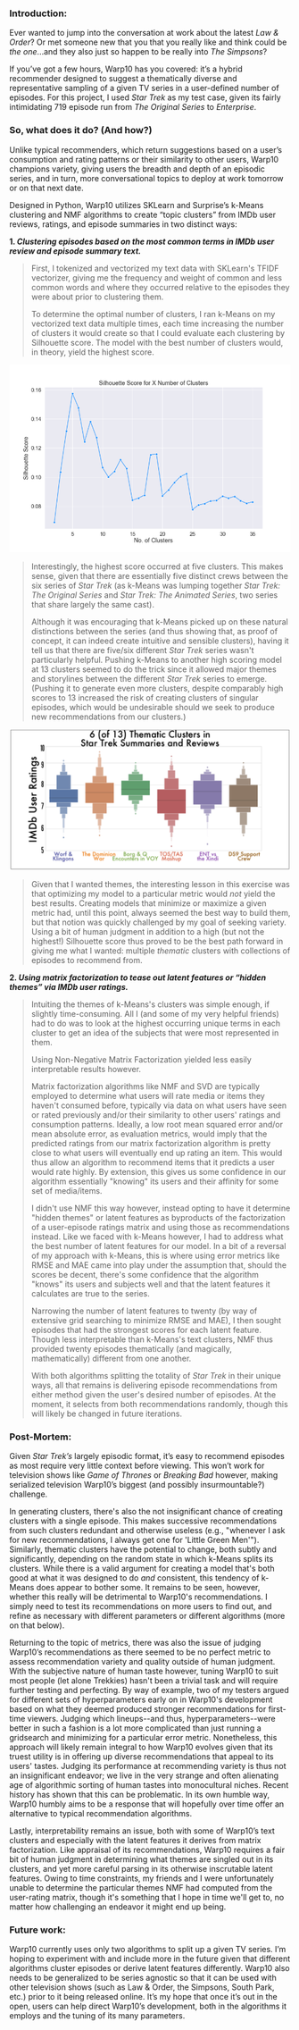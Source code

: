 ### Introduction:

Ever wanted to jump into the conversation at work about the latest *Law & Order*? Or met someone new that you that you really like and think could be _the one_...and they also just so happen to be really into *The Simpsons*?

If you’ve got a few hours, Warp10 has you covered: it’s a hybrid recommender designed to suggest a thematically diverse and representative sampling of a given TV series in a user-defined number of episodes. For this project, I used _Star Trek_ as my test case, given its fairly intimidating 719 episode run from _The Original Series_ to _Enterprise_.


### So, what does it do? (And how?)

Unlike typical recommenders, which return suggestions based on a user’s consumption and rating patterns or their similarity to other users, Warp10 champions variety, giving users the breadth and depth of an episodic series, and in turn, more conversational topics to deploy at work tomorrow or on that next date.

Designed in Python, Warp10 utilizes SKLearn and Surprise’s k-Means clustering and NMF algorithms to create “topic clusters” from IMDb user reviews, ratings, and episode summaries in two distinct ways:

**1.	_Clustering episodes based on the most common terms in IMDb user review and episode summary text._**

>First, I tokenized and vectorized my text data with SKLearn's TFIDF vectorizer, giving me the frequency and weight of common and less common words and where they occurred relative to the episodes they were about prior to clustering them.
>
>To determine the optimal number of clusters, I ran k-Means on my vectorized text data multiple times, each time increasing the number of clusters it would create so that I could evaluate each clustering by Silhouette score. The model with the best number of clusters would, in theory, yield the highest score.

<img src="data/img/silhouette_score_graph.png"
     alt="K-Means Silhouette Score Graph" />

>Interestingly, the highest score occurred at five clusters. This makes sense, given that there are essentially five distinct crews between the six series of _Star Trek_ (as k-Means was lumping together _Star Trek: The Original Series_ and *Star Trek: The Animated Series*, two series that share largely the same cast).
>
>Although it was encouraging that k-Means picked up on these natural distinctions between the series (and thus showing that, as proof of concept, it can indeed create intuitive and sensible clusters), having it tell us that there are five/six different _Star Trek_ series wasn't particularly helpful. Pushing k-Means to another high scoring model at 13 clusters seemed to do the trick since it allowed major themes and storylines between the different _Star Trek_ series to emerge. (Pushing it to generate even more clusters, despite comparably high scores to 13 increased the risk of creating clusters of singular episodes, which would be undesirable should we seek to produce new recommendations from our clusters.)

<img src="data/img/kmeans_clust_no_bg_2.png"
     alt="Boxenplot of 6 of 13 Clusters" />

>Given that I wanted themes, the interesting lesson in this exercise was that optimizing my model to a particular metric would _not_ yield the best results. Creating models that minimize or maximize a given metric had, until this point, always seemed the best way to build them, but that notion was quickly challenged by my goal of seeking variety. Using a bit of human judgment in addition to a high (but not the highest!) Silhouette score thus proved to be the best path forward in giving me what I wanted: multiple _thematic_ clusters with collections of episodes to recommend from.

**2.	_Using matrix factorization to tease out latent features or “hidden themes” via IMDb user ratings._**

>Intuiting the themes of k-Means's clusters was simple enough, if slightly time-consuming. All I (and some of my very helpful friends) had to do was to look at the highest occurring unique terms in each cluster to get an idea of the subjects that were most represented in them.
>
>Using Non-Negative Matrix Factorization yielded less easily interpretable results however.
>
>Matrix factorization algorithms like NMF and SVD are typically employed to determine what users will rate media or items they haven't consumed before, typically via data on what users have seen or rated previously and/or their similarity to other users' ratings and consumption patterns. Ideally, a low root mean squared error and/or mean absolute error, as evaluation metrics, would imply that the predicted ratings from our matrix factorization algorithm is pretty close to what users will eventually end up rating an item. This would thus allow an algorithm to recommend items that it predicts a user would rate highly. By extension, this gives us some confidence in our algorithm essentially "knowing" its users and their affinity for some set of media/items.
>
>I didn't use NMF this way however, instead opting to have it determine "hidden themes" or latent features as byproducts of the factorization of a user-episode ratings matrix and using those as recommendations instead. Like we faced with k-Means however, I had to address what the best number of latent features for our model. In a bit of a reversal of my approach with k-Means, this is where using error metrics like RMSE and MAE came into play under the assumption that, should the scores be decent, there's some confidence that the algorithm "knows" its users and subjects well and that the latent features it calculates are true to the series.
>
>Narrowing the number of latent features to twenty (by way of extensive grid searching to minimize RMSE and MAE), I then sought episodes that had the strongest scores for each latent feature. Though less interpretable than k-Means's text clusters, NMF thus provided twenty episodes thematically (and magically, mathematically) different from one another.
>
>With both algorithms splitting the totality of _Star Trek_ in their unique ways, all that remains is delivering episode recommendations from either method given the user's desired number of episodes. At the moment, it selects from both recommendations randomly, though this will likely be changed in future iterations.


### Post-Mortem:

Given _Star Trek’s_ largely episodic format, it’s easy to recommend episodes as most require very little context before viewing. This won’t work for television shows like _Game of Thrones_ or _Breaking Bad_ however, making serialized television Warp10’s biggest (and possibly insurmountable?) challenge.

In generating clusters, there's also the not insignificant chance of creating clusters with a single episode. This makes successive recommendations from such clusters redundant and otherwise useless (e.g., "whenever I ask for new recommendations, I always get one for 'Little Green Men'"). Similarly, thematic clusters have the potential to change, both subtly and significantly, depending on the random state in which k-Means splits its clusters. While there is a valid argument for creating a model that's both good at what it was designed to do _and_ consistent, this tendency of k-Means does appear to bother some. It remains to be seen, however, whether this really will be detrimental to Warp10's recommendations. I simply need to test its recommendations on more users to find out, and refine as necessary with different parameters or different algorithms (more on that below).

Returning to the topic of metrics, there was also the issue of judging Warp10’s recommendations as there seemed to be no perfect metric to assess recommendation variety and quality outside of human judgment. With the subjective nature of human taste however, tuning Warp10 to suit most people (let alone Trekkies) hasn't been a trivial task and will require further testing and perfecting. By way of example, two of my testers argued for different sets of hyperparameters early on in Warp10's development based on what they deemed produced stronger recommendations for first-time viewers. Judging which lineups--and thus, hyperparameters--were better in such a fashion is a lot more complicated than just running a gridsearch and minimizing for a particular error metric. Nonetheless, this approach will likely remain integral to how Warp10 evolves given that its truest utility is in offering up diverse recommendations that appeal to its users' tastes. Judging its performance at recommending variety is thus not an insignificant endeavor; we live in the very strange and often alienating age of algorithmic sorting of human tastes into monocultural niches. Recent history has shown that this can be problematic. In its own humble way, Warp10 humbly aims to be a response that will hopefully over time offer an alternative to typical recommendation algorithms.

Lastly, interpretability remains an issue, both with some of Warp10’s text clusters and especially with the latent features it derives from matrix factorization. Like appraisal of its recommendations, Warp10 requires a fair bit of human judgment in determining what themes are singled out in its clusters, and yet more careful parsing in its otherwise inscrutable latent features. Owing to time constraints, my friends and I were unfortunately unable to determine the particular themes NMF had computed from the user-rating matrix, though it's something that I hope in time we'll get to, no matter how challenging an endeavor it might end up being.


### Future work:

Warp10 currently uses only two algorithms to split up a given TV series. I’m hoping to experiment with and include more in the future given that different algorithms cluster episodes or derive latent features differently. Warp10 also needs to be generalized to be series agnostic so that it can be used with other television shows (such as Law & Order, the Simpsons, South Park, etc.) prior to it being released online. It’s my hope that once it’s out in the open, users can help direct Warp10’s development, both in the algorithms it employs and the tuning of its many parameters.
